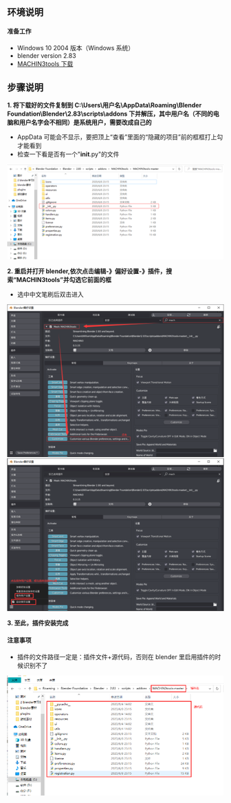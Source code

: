 ## **环境说明**

#### 准备工作

- Windows 10 2004 版本（Windows 系统）
- blender version 2.83
- [MACHIN3tools 下载](https://github.com/machin3io/MACHIN3tools)

## **步骤说明**

**1. 将下载好的文件复制到 C:\Users\用户名\AppData\Roaming\Blender Foundation\Blender\2.83\scripts\addons 下并解压，其中用户名（不同的电脑和用户名字会不相同）是系统用户，需要改成自己的**

- AppData 可能会不显示，要把顶上“查看”里面的“隐藏的项目”前的框框打上勾才能看到
- 检查一下看是否有一个"**init**.py"的文件

![解压文件](../../img/3d_img/m1.png)

**2. 重启并打开 blender,依次点击编辑-》偏好设置-》插件，搜索“MACHIN3tools”并勾选它前面的框**

- 选中中文笔刷后双击进入

![配置插件](../../img/3d_img/m2.png)
![保存更改](../../img/3d_img/m3.png)

**3. 至此，插件安装完成**

#### 注意事项

- 插件的文件路径一定是：插件文件+源代码，否则在 blender 里启用插件的时候识别不了

![插件结构](../../img/3d_img/m4.png)
